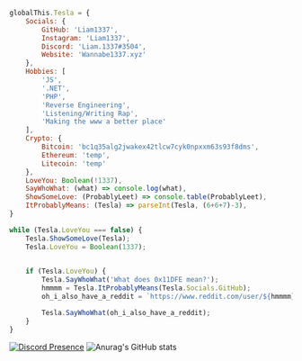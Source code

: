 ```js
globalThis.Tesla = {
    Socials: {
        GitHub: 'Liam1337',
        Instagram: 'Liam1337',
        Discord: 'Liam.1337#3504',
        Website: 'Wannabe1337.xyz'
    },
    Hobbies: [
        'JS',
        '.NET',
        'PHP',
        'Reverse Engineering',
        'Listening/Writing Rap',
        'Making the www a better place'
    ],
    Crypto: {
        Bitcoin: 'bc1q35alg2jwakex42tlcw7cyk0npxxm63s93f8dms',
        Ethereum: 'temp',
        Litecoin: 'temp'
    },
    LoveYou: Boolean(!1337),
    SayWhoWhat: (what) => console.log(what),
    ShowSomeLove: (ProbablyLeet) => console.table(ProbablyLeet),
    ItProbablyMeans: (Tesla) => parseInt(Tesla, (6+6+7)-3),
}

while (Tesla.LoveYou === false) {
    Tesla.ShowSomeLove(Tesla);
    Tesla.LoveYou = Boolean(1337);
    

    if (Tesla.LoveYou) {
        Tesla.SayWhoWhat('What does 0x11DFE mean?');
        hmmmm = Tesla.ItProbablyMeans(Tesla.Socials.GitHub);
        oh_i_also_have_a_reddit = `https://www.reddit.com/user/${hmmmm}`;

        Tesla.SayWhoWhat(oh_i_also_have_a_reddit);
    }
}
```
[![Discord Presence](https://lanyard-profile-readme.vercel.app/api/914882312997589034)](https://discord.com/users/914882312997589034)
![Anurag's GitHub stats](https://github-readme-stats.vercel.app/api?username=Liam1337&show_icons=true&theme=radical)
